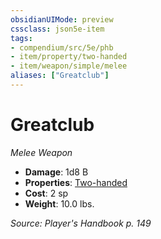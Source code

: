 ```yaml
---
obsidianUIMode: preview
cssclass: json5e-item
tags:
- compendium/src/5e/phb
- item/property/two-handed
- item/weapon/simple/melee
aliases: ["Greatclub"]
---
```

# Greatclub
*Melee Weapon*  

- **Damage**: 1d8 B
- **Properties**: [Two-handed](compendium/rules/item-properties.md#Two-handed)
- **Cost**: 2 sp
- **Weight**: 10.0 lbs.

*Source: Player's Handbook p. 149*